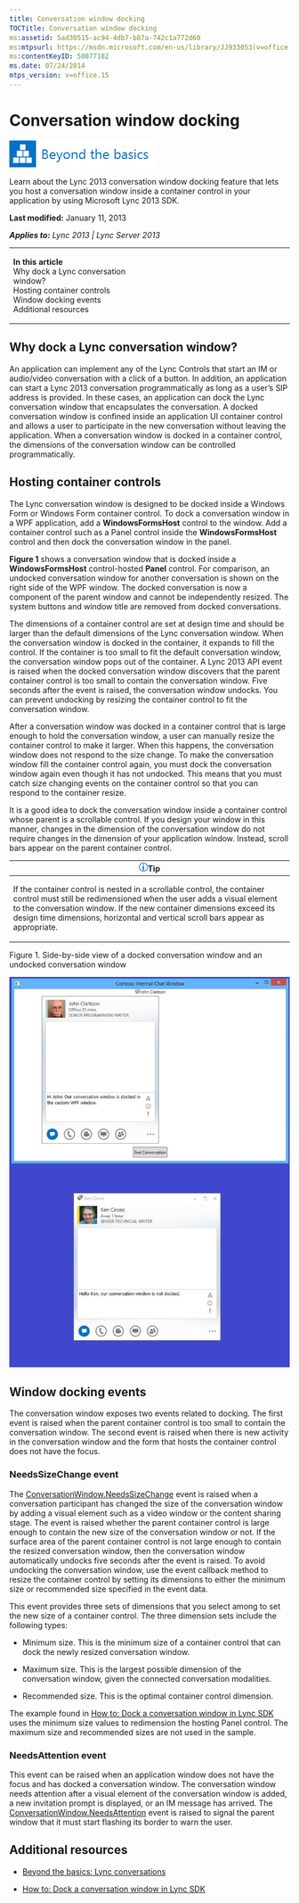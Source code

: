 ```yaml
---
title: Conversation window docking
TOCTitle: Conversation window docking
ms:assetid: 5ad30515-ac94-4db7-b87a-742c1a772d60
ms:mtpsurl: https://msdn.microsoft.com/en-us/library/JJ933053(v=office.15)
ms:contentKeyID: 50877182
ms.date: 07/24/2014
mtps_version: v=office.15
---
```


# Conversation window docking

![Beyond the basics topic](images/JJ937254.mod_icon_beyondbasics_long(Office.15).png "Beyond the basics topic")

Learn about the Lync 2013 conversation window docking feature that lets you host a conversation window inside a container control in your application by using Microsoft Lync 2013 SDK.

**Last modified:** January 11, 2013

***Applies to:** Lync 2013 | Lync Server 2013*

<table>
<colgroup>
<col style="width: 50%" />
<col style="width: 50%" />
</colgroup>
<tbody>
<tr class="odd">
<td><p><strong>In this article</strong><br />
Why dock a Lync conversation window?<br />
Hosting container controls<br />
Window docking events<br />
Additional resources</p></td>
<td><p></p></td>
</tr>
</tbody>
</table>

## Why dock a Lync conversation window?

An application can implement any of the Lync Controls that start an IM or audio/video conversation with a click of a button. In addition, an application can start a Lync 2013 conversation programmatically as long as a user’s SIP address is provided. In these cases, an application can dock the Lync conversation window that encapsulates the conversation. A docked conversation window is confined inside an application UI container control and allows a user to participate in the new conversation without leaving the application. When a conversation window is docked in a container control, the dimensions of the conversation window can be controlled programmatically.

## Hosting container controls

The Lync conversation window is designed to be docked inside a Windows Form or Windows Form container control. To dock a conversation window in a WPF application, add a **WindowsFormsHost** control to the window. Add a container control such as a Panel control inside the **WindowsFormsHost** control and then dock the conversation window in the panel.

**Figure 1** shows a conversation window that is docked inside a **WindowsFormsHost** control-hosted **Panel** control. For comparison, an undocked conversation window for another conversation is shown on the right side of the WPF window. The docked conversation is now a component of the parent window and cannot be independently resized. The system buttons and window title are removed from docked conversations.

The dimensions of a container control are set at design time and should be larger than the default dimensions of the Lync conversation window. When the conversation window is docked in the container, it expands to fill the control. If the container is too small to fit the default conversation window, the conversation window pops out of the container. A Lync 2013 API event is raised when the docked conversation window discovers that the parent container control is too small to contain the conversation window. Five seconds after the event is raised, the conversation window undocks. You can prevent undocking by resizing the container control to fit the conversation window.

After a conversation window was docked in a container control that is large enough to hold the conversation window, a user can manually resize the container control to make it larger. When this happens, the conversation window does not respond to the size change. To make the conversation window fill the container control again, you must dock the conversation window again even though it has not undocked. This means that you must catch size changing events on the container control so that you can respond to the container resize.

It is a good idea to dock the conversation window inside a container control whose parent is a scrollable control. If you design your window in this manner, changes in the dimension of the conversation window do not require changes in the dimension of your application window. Instead, scroll bars appear on the parent container control.

<table>
<colgroup>
<col style="width: 100%" />
</colgroup>
<thead>
<tr class="header">
<th><img src="images/JJ933112.alert_note(Office.15).gif" title="Tip" alt="Tip" /><strong>Tip</strong></th>
</tr>
</thead>
<tbody>
<tr class="odd">
<td><p>If the container control is nested in a scrollable control, the container control must still be redimensioned when the user adds a visual element to the conversation window. If the new container dimensions exceed its design time dimensions, horizontal and vertical scroll bars appear as appropriate.</p></td>
</tr>
</tbody>
</table>

Figure 1. Side-by-side view of a docked conversation window and an undocked conversation window

  
![Side by side view of a docked conversation window](images/JJ933086.LyncClientSDK_ConversationWindowDocking(Office.15).jpg "Side by side view of a docked conversation window")

## Window docking events

The conversation window exposes two events related to docking. The first event is raised when the parent container control is too small to contain the conversation window. The second event is raised when there is new activity in the conversation window and the form that hosts the container control does not have the focus.

### NeedsSizeChange event

The [ConversationWindow.NeedsSizeChange](https://msdn.microsoft.com/en-us/library/jj277925\(v=office.15\)) event is raised when a conversation participant has changed the size of the conversation window by adding a visual element such as a video window or the content sharing stage. The event is raised whether the parent container control is large enough to contain the new size of the conversation window or not. If the surface area of the parent container control is not large enough to contain the resized conversation window, then the conversation window automatically undocks five seconds after the event is raised. To avoid undocking the conversation window, use the event callback method to resize the container control by setting its dimensions to either the minimum size or recommended size specified in the event data.

This event provides three sets of dimensions that you select among to set the new size of a container control. The three dimension sets include the following types:

  - Minimum size. This is the minimum size of a container control that can dock the newly resized conversation window.

  - Maximum size. This is the largest possible dimension of the conversation window, given the connected conversation modalities.

  - Recommended size. This is the optimal container control dimension.

The example found in [How to: Dock a conversation window in Lync SDK](how-to-dock-a-conversation-window-in-lync-sdk.md) uses the minimum size values to redimension the hosting Panel control. The maximum size and recommended sizes are not used in the sample.

### NeedsAttention event

This event can be raised when an application window does not have the focus and has docked a conversation window. The conversation window needs attention after a visual element of the conversation window is added, a new invitation prompt is displayed, or an IM message has arrived. The [ConversationWindow.NeedsAttention](https://msdn.microsoft.com/en-us/library/jj276832\(v=office.15\)) event is raised to signal the parent window that it must start flashing its border to warn the user.

## Additional resources

  - [Beyond the basics: Lync conversations](beyond-the-basics-lync-conversations.md)

  - [How to: Dock a conversation window in Lync SDK](how-to-dock-a-conversation-window-in-lync-sdk.md)

